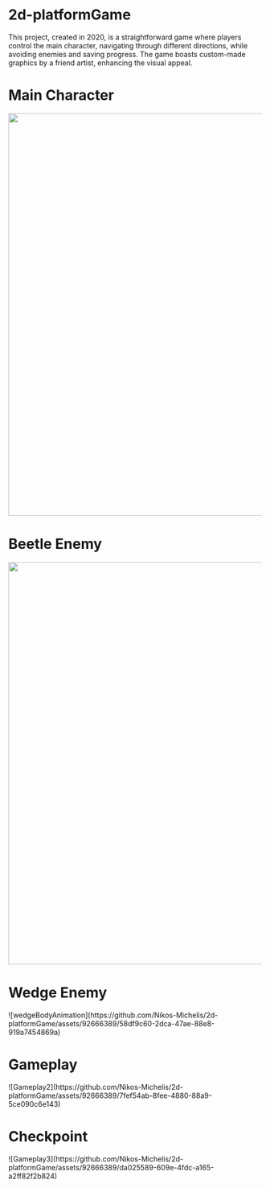 # 2d-platformGame

<p>This project, created in 2020, is a straightforward game where players control the main character, navigating through different directions, while avoiding enemies and saving progress. The game boasts custom-made graphics by a friend artist, enhancing the visual appeal.</p>
<h1>Main Character</h1>
<img src="https://github.com/Nikos-Michelis/2d-platformGame/assets/92666389/1cf9540a-b7d4-40a9-b171-3cb7cf67eb62" width="800" height="800">
<h1>Beetle Enemy</h1>
<img src="https://github.com/Nikos-Michelis/2d-platformGame/assets/92666389/1cf9540a-b7d4-40a9-b171-3cb7cf67eb62](https://github.com/Nikos-Michelis/2d-platformGame/assets/92666389/b7744aed-1c23-47f6-b6ec-8634f4340953" width="800" height="800">
<h1>Wedge Enemy</h1>
![wedgeBodyAnimation](https://github.com/Nikos-Michelis/2d-platformGame/assets/92666389/58df9c60-2dca-47ae-88e8-919a7454869a)
<h1>Gameplay</h1>
![Gameplay2](https://github.com/Nikos-Michelis/2d-platformGame/assets/92666389/7fef54ab-8fee-4880-88a9-5ce090c6e143)
<h1>Checkpoint</h1>
![Gameplay3](https://github.com/Nikos-Michelis/2d-platformGame/assets/92666389/da025589-609e-4fdc-a165-a2ff82f2b824)
